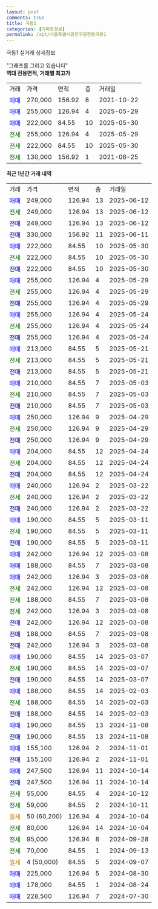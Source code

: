 ```yaml
---
layout: post
comments: true
title: 극동1
categories: [아파트정보]
permalink: /apt/서울특별시광진구광장동극동1
---
```


극동1 실거래 상세정보

<script type="text/javascript">
  google.charts.load('current', {'packages':['line', 'corechart']});
  google.charts.setOnLoadCallback(drawChart);

  function drawChart() {
    var data = new google.visualization.DataTable();
    data.addColumn('date', '거래일');
    data.addColumn('number', "매매");
    data.addColumn('number', "전세");
    data.addColumn('number', "전매");

    data.addRows([[new Date(Date.parse("2025-06-12")), 249000, null, null], [new Date(Date.parse("2025-06-12")), null, 249000, null], [new Date(Date.parse("2025-06-12")), null, null, 249000], [new Date(Date.parse("2025-06-11")), null, null, 330000], [new Date(Date.parse("2025-05-30")), 222000, null, null], [new Date(Date.parse("2025-05-30")), null, 222000, null], [new Date(Date.parse("2025-05-30")), null, null, 222000], [new Date(Date.parse("2025-05-29")), 255000, null, null], [new Date(Date.parse("2025-05-29")), null, 255000, null], [new Date(Date.parse("2025-05-29")), null, null, 255000], [new Date(Date.parse("2025-05-24")), 255000, null, null], [new Date(Date.parse("2025-05-24")), null, 255000, null], [new Date(Date.parse("2025-05-24")), null, null, 255000], [new Date(Date.parse("2025-05-21")), 213000, null, null], [new Date(Date.parse("2025-05-21")), null, 213000, null], [new Date(Date.parse("2025-05-21")), null, null, 213000], [new Date(Date.parse("2025-05-03")), 210000, null, null], [new Date(Date.parse("2025-05-03")), null, 210000, null], [new Date(Date.parse("2025-05-03")), null, null, 210000], [new Date(Date.parse("2025-04-29")), 250000, null, null], [new Date(Date.parse("2025-04-29")), null, 250000, null], [new Date(Date.parse("2025-04-29")), null, null, 250000], [new Date(Date.parse("2025-04-24")), 204000, null, null], [new Date(Date.parse("2025-04-24")), null, 204000, null], [new Date(Date.parse("2025-04-24")), null, null, 204000], [new Date(Date.parse("2025-03-22")), 240000, null, null], [new Date(Date.parse("2025-03-22")), null, 240000, null], [new Date(Date.parse("2025-03-22")), null, null, 240000], [new Date(Date.parse("2025-03-11")), 190000, null, null], [new Date(Date.parse("2025-03-11")), null, 190000, null], [new Date(Date.parse("2025-03-11")), null, null, 190000], [new Date(Date.parse("2025-03-08")), 242000, null, null], [new Date(Date.parse("2025-03-08")), 188000, null, null], [new Date(Date.parse("2025-03-08")), 242000, null, null], [new Date(Date.parse("2025-03-08")), null, 242000, null], [new Date(Date.parse("2025-03-08")), null, 188000, null], [new Date(Date.parse("2025-03-08")), null, 242000, null], [new Date(Date.parse("2025-03-08")), null, null, 242000], [new Date(Date.parse("2025-03-08")), null, null, 188000], [new Date(Date.parse("2025-03-08")), null, null, 242000], [new Date(Date.parse("2025-03-07")), 190000, null, null], [new Date(Date.parse("2025-03-07")), null, 190000, null], [new Date(Date.parse("2025-03-07")), null, null, 190000], [new Date(Date.parse("2025-02-03")), 188000, null, null], [new Date(Date.parse("2025-02-03")), null, 188000, null], [new Date(Date.parse("2025-02-03")), null, null, 188000], [new Date(Date.parse("2024-11-08")), 190000, null, null], [new Date(Date.parse("2024-11-08")), null, null, 190000], [new Date(Date.parse("2024-11-01")), 155100, null, null], [new Date(Date.parse("2024-11-01")), null, null, 155100], [new Date(Date.parse("2024-10-14")), 247500, null, null], [new Date(Date.parse("2024-10-14")), null, null, 247500], [new Date(Date.parse("2024-10-12")), null, 55000, null], [new Date(Date.parse("2024-10-11")), null, 59000, null], [new Date(Date.parse("2024-10-04")), null, null, null], [new Date(Date.parse("2024-10-04")), null, 80000, null], [new Date(Date.parse("2024-09-28")), null, 95000, null], [new Date(Date.parse("2024-09-13")), null, 70000, null], [new Date(Date.parse("2024-09-07")), null, null, null], [new Date(Date.parse("2024-08-30")), 225000, null, null], [new Date(Date.parse("2024-08-24")), 178000, null, null], [new Date(Date.parse("2024-07-30")), 228500, null, null]]);

    var options = {
      hAxis: {
        format: 'yyyy/MM/dd'
      },    
      lineWidth: 0,
      pointsVisible: true,    
      title: '최근 1년간 유형별 실거래가 분포',
      legend: { position: 'bottom' }
    };

    var formatter = new google.visualization.NumberFormat({pattern:'###,###'} );
    formatter.format(data, 1);
    formatter.format(data, 2);
    
    setTimeout(function() {
        var chart = new google.visualization.LineChart(document.getElementById('columnchart_material'));
        chart.draw(data, (options));
        document.getElementById('loading').style.display = 'none';
    }, 200);
  }
</script>


<div id="loading" style="z-index:20; display: block; margin-left: 0px">"그래프를 그리고 있습니다"</div>
<div id="columnchart_material" style="width: 95%; margin-left: 0px; display: block"></div>
<!-- contents start -->
<b>역대 전용면적, 거래별 최고가</b>
<table class="sortable">
    <tr>
      <td>거래</td>
      <td>가격</td>
      <td>면적</td>
      <td>층</td>
      <td>거래일</td>
    </tr>
        <tr>
          <td><a style="color: blue">매매</a></td>
          <td>270,000</td>
          <td>156.92</td>
          <td>8</td>
          <td>2021-10-22</td>
        </tr>            <tr>
          <td><a style="color: blue">매매</a></td>
          <td>255,000</td>
          <td>126.94</td>
          <td>4</td>
          <td>2025-05-29</td>
        </tr>            <tr>
          <td><a style="color: blue">매매</a></td>
          <td>222,000</td>
          <td>84.55</td>
          <td>10</td>
          <td>2025-05-30</td>
        </tr>        
        <tr>
              <td><a style="color: darkgreen">전세</a></td>
              <td>255,000</td>
              <td>126.94</td>
              <td>4</td>
              <td>2025-05-29</td>
            </tr>            <tr>
              <td><a style="color: darkgreen">전세</a></td>
              <td>222,000</td>
              <td>84.55</td>
              <td>10</td>
              <td>2025-05-30</td>
            </tr>            <tr>
              <td><a style="color: darkgreen">전세</a></td>
              <td>130,000</td>
              <td>156.92</td>
              <td>1</td>
              <td>2021-06-25</td>
            </tr>        
    
</table>

<b>최근 1년간 거래 내역</b>

<table class="sortable">
    <tr>
      <td>거래</td>
      <td>가격</td>
      <td>면적</td>
      <td>층</td>
      <td>거래일</td>
    </tr>
    <tr>
      <td><a style="color: blue">매매</a></td>
      <td>249,000</td>
      <td>126.94</td>
      <td>13</td>
      <td>2025-06-12</td>
    </tr>          <tr>
      <td><a style="color: darkgreen">전세</a></td>
      <td>249,000</td>
      <td>126.94</td>
      <td>13</td>
      <td>2025-06-12</td>
    </tr>          <tr>
      <td><a style="color: darkblue">전매</a></td>
      <td>249,000</td>
      <td>126.94</td>
      <td>13</td>
      <td>2025-06-12</td>
    </tr>          <tr>
      <td><a style="color: darkblue">전매</a></td>
      <td>330,000</td>
      <td>156.92</td>
      <td>11</td>
      <td>2025-06-11</td>
    </tr>          <tr>
      <td><a style="color: blue">매매</a></td>
      <td>222,000</td>
      <td>84.55</td>
      <td>10</td>
      <td>2025-05-30</td>
    </tr>          <tr>
      <td><a style="color: darkgreen">전세</a></td>
      <td>222,000</td>
      <td>84.55</td>
      <td>10</td>
      <td>2025-05-30</td>
    </tr>          <tr>
      <td><a style="color: darkblue">전매</a></td>
      <td>222,000</td>
      <td>84.55</td>
      <td>10</td>
      <td>2025-05-30</td>
    </tr>          <tr>
      <td><a style="color: blue">매매</a></td>
      <td>255,000</td>
      <td>126.94</td>
      <td>4</td>
      <td>2025-05-29</td>
    </tr>          <tr>
      <td><a style="color: darkgreen">전세</a></td>
      <td>255,000</td>
      <td>126.94</td>
      <td>4</td>
      <td>2025-05-29</td>
    </tr>          <tr>
      <td><a style="color: darkblue">전매</a></td>
      <td>255,000</td>
      <td>126.94</td>
      <td>4</td>
      <td>2025-05-29</td>
    </tr>          <tr>
      <td><a style="color: blue">매매</a></td>
      <td>255,000</td>
      <td>126.94</td>
      <td>4</td>
      <td>2025-05-24</td>
    </tr>          <tr>
      <td><a style="color: darkgreen">전세</a></td>
      <td>255,000</td>
      <td>126.94</td>
      <td>4</td>
      <td>2025-05-24</td>
    </tr>          <tr>
      <td><a style="color: darkblue">전매</a></td>
      <td>255,000</td>
      <td>126.94</td>
      <td>4</td>
      <td>2025-05-24</td>
    </tr>          <tr>
      <td><a style="color: blue">매매</a></td>
      <td>213,000</td>
      <td>84.55</td>
      <td>5</td>
      <td>2025-05-21</td>
    </tr>          <tr>
      <td><a style="color: darkgreen">전세</a></td>
      <td>213,000</td>
      <td>84.55</td>
      <td>5</td>
      <td>2025-05-21</td>
    </tr>          <tr>
      <td><a style="color: darkblue">전매</a></td>
      <td>213,000</td>
      <td>84.55</td>
      <td>5</td>
      <td>2025-05-21</td>
    </tr>          <tr>
      <td><a style="color: blue">매매</a></td>
      <td>210,000</td>
      <td>84.55</td>
      <td>7</td>
      <td>2025-05-03</td>
    </tr>          <tr>
      <td><a style="color: darkgreen">전세</a></td>
      <td>210,000</td>
      <td>84.55</td>
      <td>7</td>
      <td>2025-05-03</td>
    </tr>          <tr>
      <td><a style="color: darkblue">전매</a></td>
      <td>210,000</td>
      <td>84.55</td>
      <td>7</td>
      <td>2025-05-03</td>
    </tr>          <tr>
      <td><a style="color: blue">매매</a></td>
      <td>250,000</td>
      <td>126.94</td>
      <td>9</td>
      <td>2025-04-29</td>
    </tr>          <tr>
      <td><a style="color: darkgreen">전세</a></td>
      <td>250,000</td>
      <td>126.94</td>
      <td>9</td>
      <td>2025-04-29</td>
    </tr>          <tr>
      <td><a style="color: darkblue">전매</a></td>
      <td>250,000</td>
      <td>126.94</td>
      <td>9</td>
      <td>2025-04-29</td>
    </tr>          <tr>
      <td><a style="color: blue">매매</a></td>
      <td>204,000</td>
      <td>84.55</td>
      <td>12</td>
      <td>2025-04-24</td>
    </tr>          <tr>
      <td><a style="color: darkgreen">전세</a></td>
      <td>204,000</td>
      <td>84.55</td>
      <td>12</td>
      <td>2025-04-24</td>
    </tr>          <tr>
      <td><a style="color: darkblue">전매</a></td>
      <td>204,000</td>
      <td>84.55</td>
      <td>12</td>
      <td>2025-04-24</td>
    </tr>          <tr>
      <td><a style="color: blue">매매</a></td>
      <td>240,000</td>
      <td>126.94</td>
      <td>2</td>
      <td>2025-03-22</td>
    </tr>          <tr>
      <td><a style="color: darkgreen">전세</a></td>
      <td>240,000</td>
      <td>126.94</td>
      <td>2</td>
      <td>2025-03-22</td>
    </tr>          <tr>
      <td><a style="color: darkblue">전매</a></td>
      <td>240,000</td>
      <td>126.94</td>
      <td>2</td>
      <td>2025-03-22</td>
    </tr>          <tr>
      <td><a style="color: blue">매매</a></td>
      <td>190,000</td>
      <td>84.55</td>
      <td>5</td>
      <td>2025-03-11</td>
    </tr>          <tr>
      <td><a style="color: darkgreen">전세</a></td>
      <td>190,000</td>
      <td>84.55</td>
      <td>5</td>
      <td>2025-03-11</td>
    </tr>          <tr>
      <td><a style="color: darkblue">전매</a></td>
      <td>190,000</td>
      <td>84.55</td>
      <td>5</td>
      <td>2025-03-11</td>
    </tr>          <tr>
      <td><a style="color: blue">매매</a></td>
      <td>242,000</td>
      <td>126.94</td>
      <td>12</td>
      <td>2025-03-08</td>
    </tr>          <tr>
      <td><a style="color: blue">매매</a></td>
      <td>188,000</td>
      <td>84.55</td>
      <td>7</td>
      <td>2025-03-08</td>
    </tr>          <tr>
      <td><a style="color: blue">매매</a></td>
      <td>242,000</td>
      <td>126.94</td>
      <td>3</td>
      <td>2025-03-08</td>
    </tr>          <tr>
      <td><a style="color: darkgreen">전세</a></td>
      <td>242,000</td>
      <td>126.94</td>
      <td>12</td>
      <td>2025-03-08</td>
    </tr>          <tr>
      <td><a style="color: darkgreen">전세</a></td>
      <td>188,000</td>
      <td>84.55</td>
      <td>7</td>
      <td>2025-03-08</td>
    </tr>          <tr>
      <td><a style="color: darkgreen">전세</a></td>
      <td>242,000</td>
      <td>126.94</td>
      <td>3</td>
      <td>2025-03-08</td>
    </tr>          <tr>
      <td><a style="color: darkblue">전매</a></td>
      <td>242,000</td>
      <td>126.94</td>
      <td>12</td>
      <td>2025-03-08</td>
    </tr>          <tr>
      <td><a style="color: darkblue">전매</a></td>
      <td>188,000</td>
      <td>84.55</td>
      <td>7</td>
      <td>2025-03-08</td>
    </tr>          <tr>
      <td><a style="color: darkblue">전매</a></td>
      <td>242,000</td>
      <td>126.94</td>
      <td>3</td>
      <td>2025-03-08</td>
    </tr>          <tr>
      <td><a style="color: blue">매매</a></td>
      <td>190,000</td>
      <td>84.55</td>
      <td>14</td>
      <td>2025-03-07</td>
    </tr>          <tr>
      <td><a style="color: darkgreen">전세</a></td>
      <td>190,000</td>
      <td>84.55</td>
      <td>14</td>
      <td>2025-03-07</td>
    </tr>          <tr>
      <td><a style="color: darkblue">전매</a></td>
      <td>190,000</td>
      <td>84.55</td>
      <td>14</td>
      <td>2025-03-07</td>
    </tr>          <tr>
      <td><a style="color: blue">매매</a></td>
      <td>188,000</td>
      <td>84.55</td>
      <td>14</td>
      <td>2025-02-03</td>
    </tr>          <tr>
      <td><a style="color: darkgreen">전세</a></td>
      <td>188,000</td>
      <td>84.55</td>
      <td>14</td>
      <td>2025-02-03</td>
    </tr>          <tr>
      <td><a style="color: darkblue">전매</a></td>
      <td>188,000</td>
      <td>84.55</td>
      <td>14</td>
      <td>2025-02-03</td>
    </tr>          <tr>
      <td><a style="color: blue">매매</a></td>
      <td>190,000</td>
      <td>84.55</td>
      <td>13</td>
      <td>2024-11-08</td>
    </tr>          <tr>
      <td><a style="color: darkblue">전매</a></td>
      <td>190,000</td>
      <td>84.55</td>
      <td>13</td>
      <td>2024-11-08</td>
    </tr>          <tr>
      <td><a style="color: blue">매매</a></td>
      <td>155,100</td>
      <td>126.94</td>
      <td>2</td>
      <td>2024-11-01</td>
    </tr>          <tr>
      <td><a style="color: darkblue">전매</a></td>
      <td>155,100</td>
      <td>126.94</td>
      <td>2</td>
      <td>2024-11-01</td>
    </tr>          <tr>
      <td><a style="color: blue">매매</a></td>
      <td>247,500</td>
      <td>126.94</td>
      <td>11</td>
      <td>2024-10-14</td>
    </tr>          <tr>
      <td><a style="color: darkblue">전매</a></td>
      <td>247,500</td>
      <td>126.94</td>
      <td>11</td>
      <td>2024-10-14</td>
    </tr>          <tr>
      <td><a style="color: darkgreen">전세</a></td>
      <td>55,000</td>
      <td>84.55</td>
      <td>4</td>
      <td>2024-10-12</td>
    </tr>          <tr>
      <td><a style="color: darkgreen">전세</a></td>
      <td>59,000</td>
      <td>84.55</td>
      <td>2</td>
      <td>2024-10-11</td>
    </tr>          <tr>
      <td><a style="color: darkgoldenrod">월세</a></td>
      <td>50 (60,200)</td>
      <td>126.94</td>
      <td>4</td>
      <td>2024-10-04</td>
    </tr>          <tr>
      <td><a style="color: darkgreen">전세</a></td>
      <td>80,000</td>
      <td>126.94</td>
      <td>14</td>
      <td>2024-10-04</td>
    </tr>          <tr>
      <td><a style="color: darkgreen">전세</a></td>
      <td>95,000</td>
      <td>126.94</td>
      <td>8</td>
      <td>2024-09-28</td>
    </tr>          <tr>
      <td><a style="color: darkgreen">전세</a></td>
      <td>70,000</td>
      <td>84.55</td>
      <td>1</td>
      <td>2024-09-13</td>
    </tr>          <tr>
      <td><a style="color: darkgoldenrod">월세</a></td>
      <td>4 (50,000)</td>
      <td>84.55</td>
      <td>5</td>
      <td>2024-09-07</td>
    </tr>          <tr>
      <td><a style="color: blue">매매</a></td>
      <td>225,000</td>
      <td>126.94</td>
      <td>5</td>
      <td>2024-08-30</td>
    </tr>          <tr>
      <td><a style="color: blue">매매</a></td>
      <td>178,000</td>
      <td>84.55</td>
      <td>1</td>
      <td>2024-08-24</td>
    </tr>          <tr>
      <td><a style="color: blue">매매</a></td>
      <td>228,500</td>
      <td>126.94</td>
      <td>7</td>
      <td>2024-07-30</td>
    </tr>      </table>
<!-- contents end -->    


